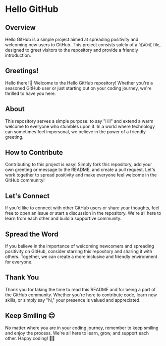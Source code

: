 # Hello GitHub

## Overview

Hello GitHub is a simple project aimed at spreading positivity and welcoming new users to GitHub. This project consists solely of a `README` file, designed to greet visitors to the repository and provide a friendly introduction.

## Greetings!

Hello there! 👋 Welcome to the Hello GitHub repository! Whether you're a seasoned GitHub user or just starting out on your coding journey, we're thrilled to have you here.

## About

This repository serves a simple purpose: to say "Hi!" and extend a warm welcome to everyone who stumbles upon it. In a world where technology can sometimes feel impersonal, we believe in the power of a friendly greeting.

## How to Contribute

Contributing to this project is easy! Simply fork this repository, add your own greeting or message to the README, and create a pull request. Let's work together to spread positivity and make everyone feel welcome in the GitHub community!

## Let's Connect

If you'd like to connect with other GitHub users or share your thoughts, feel free to open an issue or start a discussion in the repository. We're all here to learn from each other and build a supportive community.

## Spread the Word

If you believe in the importance of welcoming newcomers and spreading positivity on GitHub, consider starring this repository and sharing it with others. Together, we can create a more inclusive and friendly environment for everyone.

## Thank You

Thank you for taking the time to read this README and for being a part of the GitHub community. Whether you're here to contribute code, learn new skills, or simply say "hi," your presence is valued and appreciated.

## Keep Smiling 😊

No matter where you are in your coding journey, remember to keep smiling and enjoy the process. We're all here to learn, grow, and support each other. Happy coding! 🚀✨
